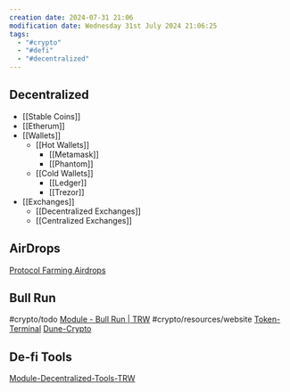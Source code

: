 ```yaml
---
creation date: 2024-07-31 21:06
modification date: Wednesday 31st July 2024 21:06:25
tags:
  - "#crypto"
  - "#defi"
  - "#decentralized"
---
```

## Decentralized
- [[Stable Coins]]
- [[Etherum]]
- [[Wallets]]
	- [[Hot Wallets]]
		- [[Metamask]]
		- [[Phantom]]
	- [[Cold Wallets]]
		- [[Ledger]]
		- [[Trezor]]
- [[Exchanges]]
	- [[Decentralized Exchanges]]
	- [[Centralized Exchanges]]
	  


## AirDrops
[Protocol Farming Airdrops](https://app.jointherealworld.com/chat/01GW4K766W7A5N6PWV2YCX0GZP/01GYCPZS33C8E833ZPVS0CS2TG/courses?category=01HQ8KJN53ZVR7MCV2C4SKG22F&course=01HQ8KN17H7JX5MASZR1R48SGK&module=01HQ8KQK683TJDKRM2ND2QPHC4&lesson=nknCE9VL)



## Bull Run
#crypto/todo
[Module - Bull Run | TRW](https://app.jointherealworld.com/chat/01GW4K766W7A5N6PWV2YCX0GZP/01GKDTKWTF7KWYQM9JPZNDE5E8/courses?category=01H4KAGEXXC03DFVXDZTQMK9KB&course=01HC2ZTN6RQBTPHVH9A12ZWYAB&module=01HC2ZW1KW8M16PG1FPG6AS3G2&lesson=GVv0d8Jz)
#crypto/resources/website
[Token-Terminal](https://tokenterminal.com/terminal)
[Dune-Crypto](https://dune.com/cryptokoryo/social)
## De-fi Tools
[Module-Decentralized-Tools-TRW](https://app.jointherealworld.com/chat/01GW4K766W7A5N6PWV2YCX0GZP/01GYCPZS33C8E833ZPVS0CS2TG/courses?category=01H4KAGEXXC03DFVXDZTQMK9KB&course=01GHYZFRA3QYRP9Z3J9KPED35A&module=01GHYZMP1P8WF99ECRN9P0BCT3&lesson=E2bySA0X)

